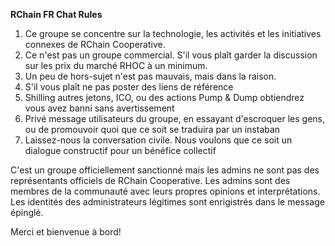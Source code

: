 **RChain FR Chat Rules**

1. Ce groupe se concentre sur la technologie, les activités et les initiatives connexes de RChain Cooperative.
2. Ce n'est pas un groupe commercial. S'il vous plaît garder la discussion sur les prix du marché RHOC à un minimum.
3. Un peu de hors-sujet n'est pas mauvais, mais dans la raison.
4. S'il vous plaît ne pas poster des liens de référence 
5. Shilling autres jetons, ICO, ou des actions Pump & Dump obtiendrez vous avez banni sans avertissement 
6. Privé message utilisateurs du groupe, en essayant d'escroquer les gens, ou de promouvoir quoi que ce soit se traduira par un instaban
7. Laissez-nous la conversation civile. Nous voulons que ce soit un dialogue constructif pour un bénéfice collectif

C'est un groupe officiellement sanctionné mais les admins ne sont pas des représentants officiels de RChain Cooperative. Les admins sont des membres de la communauté avec leurs propres opinions et interprétations. Les identités des administrateurs légitimes sont enrigistrés dans le message épinglé.

Merci et bienvenue à bord!

